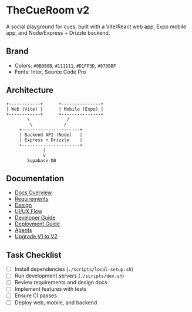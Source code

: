 # TheCueRoom v2

A social playground for cues, built with a Vite/React web app, Expo mobile app, and Node/Express + Drizzle backend.

## Brand
- Colors: `#0B0B0B`, `#111111`, `#D1FF3D`, `#873BBF`
- Fonts: Inter, Source Code Pro

## Architecture
```
+------------+      +---------------+
| Web (Vite) |      | Mobile (Expo) |
+------------+      +---------------+
        \              /
         \            /
     +----------------------+
     | Backend API (Node)   |
     | Express + Drizzle    |
     +----------------------+
              |
              v
        Supabase DB
```

## Documentation
- [Docs Overview](docs/README.md)
- [Requirements](docs/REQUIREMENTS.md)
- [Design](docs/DESIGN.md)
- [UI/UX Flow](docs/UI_UX_FLOW.md)
- [Developer Guide](docs/DEVELOPER_GUIDE.md)
- [Deployment Guide](docs/DEPLOYMENT.md)
- [Agents](docs/AGENTS.md)
- [Upgrade V1 to V2](docs/UPGRADE_V1_TO_V2.md)

## Task Checklist
- [ ] Install dependencies (`./scripts/local-setup.sh`)
- [ ] Run development servers (`./scripts/dev.sh`)
- [ ] Review requirements and design docs
- [ ] Implement features with tests
- [ ] Ensure CI passes
- [ ] Deploy web, mobile, and backend
